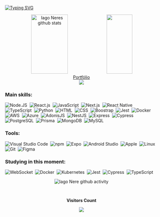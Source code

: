 <br><br><br><br>
[![Typing SVG](https://readme-typing-svg.herokuapp.com/?color=00bfbf&size=35&center=true&vCenter=true&width=1000&lines=Prazer!,+Me+chamo+Iago+:D;Visite+meu+Linkedin!!;Sou+de+Guarulhos,+SP;Formado+em+an%C3%A1lise+e+desenvolvimento+de+sistemas+;Seja+Bem-vindo!+:%29)](https://git.io/typing-svg)





<div align="center">  
  <img width="49%" height="195px" src="https://github-readme-stats.vercel.app/api?username=IagoNeres55&show_icons=true&count_private=true&hide_border=true&title_color=00bfbf&icon_color=00bfbf&text_color=c9d1d9&bg_color=0d1117&cache_seconds=1800" alt="Iago Neres github stats" />
  <img width="41%" height="195px" src="https://github-readme-stats.vercel.app/api/top-langs/?username=IagoNeres55&layout=compact&hide_border=true&title_color=00bfbf&text_color=00bfbf&bg_color=0d1117&cache_seconds=1800" />
</div>


<div align="center" margin="15px">  
<a href="https://portifolio-onepage.vercel.app/" target="_blank">Portfólio</a>
</div>



<div align="center">  
<a href="https://www.linkedin.com/in/iago-neres-81b368146/" target="_blank"><img src="https://img.shields.io/badge/-LinkedIn-%230A66C2?style=for-the-badge&logo=linkedin&logoColor=white"></a>
</div>

 
### Main skills:
![Node.JS](https://img.shields.io/badge/-Node.JS-0D1117?style=for-the-badge&logo=node.js&labelColor=0D1117&textColor=0D1117)&nbsp;
![React.js](https://img.shields.io/badge/-React.js-0D1117?style=for-the-badge&logo=react&labelColor=0D1117)&nbsp;
![JavaScript](https://img.shields.io/badge/-JavaScript-0D1117?style=for-the-badge&logo=javascript&labelColor=0D1117&textColor=0D1117)&nbsp;
![Next.js](https://img.shields.io/badge/-Next.js-0D1117?style=for-the-badge&logo=next.js&labelColor=0D1117)&nbsp;
![React Native](https://img.shields.io/badge/-React_Native-0D1117?style=for-the-badge&logo=react&labelColor=0D1117)&nbsp;
![TypeScript](https://img.shields.io/badge/-TypeScript-0D1117?style=for-the-badge&logo=typescript&labelColor=0D1117)&nbsp;
![Python](https://img.shields.io/badge/-Python-0D1117?style=for-the-badge&logo=python&labelColor=0D1117)&nbsp;
![HTML](https://img.shields.io/badge/-HTML-0D1117?style=for-the-badge&logo=html5&labelColor=0D1117)&nbsp;
![CSS](https://img.shields.io/badge/-CSS-0D1117?style=for-the-badge&logo=CSS3&logoColor=1572B6&labelColor=0D1117)&nbsp;
![Boostrap](https://img.shields.io/badge/-boostrap-0D1117?style=for-the-badge&logo=bootstrap&labelColor=0D1117)&nbsp;
![Jest](https://img.shields.io/badge/-Jest-0D1117?style=for-the-badge&logo=jest&labelColor=0D1117)&nbsp;
![Docker](https://img.shields.io/badge/-Docker-0D1117?style=for-the-badge&logo=docker&labelColor=0D1117)&nbsp;
![AWS](https://img.shields.io/badge/-AWS-0D1117?style=for-the-badge&logo=amazon-aws&labelColor=0D1117)&nbsp;
![Azure](https://img.shields.io/badge/-Azure-0D1117?style=for-the-badge&logo=microsoft-azure&labelColor=0D1117)&nbsp;
![AdonisJS](https://img.shields.io/badge/-AdonisJS-0D1117?style=for-the-badge&logo=adonisjs&labelColor=0D1117)&nbsp;
![NestJS](https://img.shields.io/badge/-NestJS-0D1117?style=for-the-badge&logo=nestjs&labelColor=0D1117)&nbsp;
![Express](https://img.shields.io/badge/-Express-0D1117?style=for-the-badge&logo=express&labelColor=0D1117)&nbsp;
![Cypress](https://img.shields.io/badge/-Cypress-0D1117?style=for-the-badge&logo=cypress&labelColor=0D1117)&nbsp;
![PostgreSQL](https://img.shields.io/badge/-PostgreSQL-0D1117?style=for-the-badge&logo=postgresql&labelColor=0D1117)&nbsp;
![Prisma](https://img.shields.io/badge/-Prisma-0D1117?style=for-the-badge&logo=prisma&labelColor=0D1117)&nbsp;
![MongoDB](https://img.shields.io/badge/-MongoDB-0D1117?style=for-the-badge&logo=mongodb&labelColor=0D1117)&nbsp;
![MySQL](https://img.shields.io/badge/-mysql-0D1117?style=for-the-badge&logo=mysql&labelColor=0D1117)&nbsp;





### Tools:
![Visual Studio Code](https://img.shields.io/badge/-Visual_Studio_Code-0D1117?style=for-the-badge&logo=visual-studio-code&logoColor=007ACC&labelColor=0D1117)&nbsp;
![npm](https://img.shields.io/badge/-npm-0D1117?style=for-the-badge&logo=npm&logoColor=CB3837&labelColor=0D1117)&nbsp;
![Expo](https://img.shields.io/badge/-Expo-0D1117?style=for-the-badge&logo=expo&logoColor=FFFFFF&labelColor=0D1117)&nbsp;
![Android Studio](https://img.shields.io/badge/-Android_Studio-0D1117?style=for-the-badge&logo=android-studio&logoColor=3DDC84&labelColor=0D1117)&nbsp;
![Apple](https://img.shields.io/badge/-Apple-0D1117?style=for-the-badge&logo=apple&logoColor=FFFFFF&labelColor=0D1117)&nbsp;
![Linux](https://img.shields.io/badge/-Linux-0D1117?style=for-the-badge&logo=linux&logoColor=FCC624&labelColor=0D1117)&nbsp;
![Git](https://img.shields.io/badge/-Git-0D1117?style=for-the-badge&logo=git&logoColor=F05032&labelColor=0D1117)&nbsp;
![Figma](https://img.shields.io/badge/-figma-0D1117?style=for-the-badge&logo=figma&labelColor=0D1117)&nbsp;



### Studying in this moment:
![WebSocket](https://img.shields.io/badge/-WebSocket-4CAF50?style=for-the-badge&logo=websocket&logoColor=white)&nbsp;
![Docker](https://img.shields.io/badge/-Docker-2496ED?style=for-the-badge&logo=docker&logoColor=white)&nbsp;
![Kubernetes](https://img.shields.io/badge/-Kubernetes-326CE5?style=for-the-badge&logo=kubernetes&logoColor=white)&nbsp;
![Jest](https://img.shields.io/badge/-Jest-C21325?style=for-the-badge&logo=jest&logoColor=white)&nbsp;
![Cypress](https://img.shields.io/badge/-Cypress-17202C?style=for-the-badge&logo=cypress&logoColor=white)&nbsp;
![TypeScript](https://img.shields.io/badge/-TypeScript-0D1117?style=for-the-badge&logo=typescript&labelColor=0D1117)&nbsp;
<div align="center">


![Iago Nere github activity](https://github-readme-activity-graph.vercel.app/graph?username=IagoNeres55&bg_color=0d1117&color=c9d1d9&line=fcf2b1&point=00ddff&area=true&hide_border=true)


  
<br><p align="centre"><b>Visitors Count</b></p>  
<p align="center"><img align="center" src="https://profile-counter.glitch.me/{IagoNeres55}/count.svg" /></p> 
<br></div>


